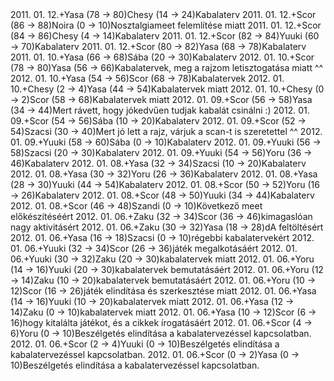 <tr><td>2011. 01. 12.</td><td>+</td><td>Yasa (78 &rarr; 80)</td><td>Chesy (14 &rarr; 24)</td><td>Kabalaterv</td></tr>
<tr><td>2011. 01. 12.</td><td>+</td><td>Scor (86 &rarr; 88)</td><td>Noira (0 &rarr; 10)</td><td>Nosztalgiameet felemlítése miatt</td></tr>
<tr><td>2011. 01. 12.</td><td>+</td><td>Scor (84 &rarr; 86)</td><td>Chesy (4 &rarr; 14)</td><td>Kabalaterv</td></tr>
<tr><td>2011. 01. 12.</td><td>+</td><td>Scor (82 &rarr; 84)</td><td>Yuuki (60 &rarr; 70)</td><td>Kabalaterv</td></tr>
<tr><td>2011. 01. 12.</td><td>+</td><td>Scor (80 &rarr; 82)</td><td>Yasa (68 &rarr; 78)</td><td>Kabalaterv</td></tr>
<tr><td>2011. 01. 10.</td><td>+</td><td>Yasa (66 &rarr; 68)</td><td>Sába (20 &rarr; 30)</td><td>Kabalaterv</td></tr>
<tr><td>2012. 01. 10.</td><td>+</td><td>Scor (78 &rarr; 80)</td><td>Yasa (56 &rarr; 66)</td><td>Kabalatervek, meg a rajzom letisztogatása miatt ^^</td></tr>
<tr><td>2012. 01. 10.</td><td>+</td><td>Yasa (54 &rarr; 56)</td><td>Scor (68 &rarr; 78)</td><td>Kabalatervek</td></tr>
<tr><td>2012. 01. 10.</td><td>+</td><td>Chesy (2 &rarr; 4)</td><td>Yasa (44 &rarr; 54)</td><td>Kabalatervek miatt</td></tr>
<tr><td>2012. 01. 10.</td><td>+</td><td>Chesy (0 &rarr; 2)</td><td>Scor (58 &rarr; 68)</td><td>Kabalatervek miatt</td></tr>
<tr><td>2012. 01. 09.</td><td>+</td><td>Scor (56 &rarr; 58)</td><td>Yasa (34 &rarr; 44)</td><td>Mert rávett, hogy jókedvűen tudjak kabalát csinálni :)</td></tr>
<tr><td>2012. 01. 09.</td><td>+</td><td>Scor (54 &rarr; 56)</td><td>Sába (10 &rarr; 20)</td><td>Kabalaterv</td></tr>
<tr><td>2012. 01. 09.</td><td>+</td><td>Scor (52 &rarr; 54)</td><td>Szacsi (30 &rarr; 40)</td><td>Mert jó lett a rajz, várjuk a scan-t is szeretettel ^^</td></tr>
<tr><td>2012. 01. 09.</td><td>+</td><td>Yuuki (58 &rarr; 60)</td><td>Sába (0 &rarr; 10)</td><td>Kabalaterv</td></tr>
<tr><td>2012. 01. 09.</td><td>+</td><td>Yuuki (56 &rarr; 58)</td><td>Szacsi (20 &rarr; 30)</td><td>Kabalaterv</td></tr>
<tr><td>2012. 01. 09.</td><td>+</td><td>Yuuki (54 &rarr; 56)</td><td>Yoru (36 &rarr; 46)</td><td>Kabalaterv</td></tr>
<tr><td>2012. 01. 08.</td><td>+</td><td>Yasa (32 &rarr; 34)</td><td>Szacsi (10 &rarr; 20)</td><td>Kabalaterv</td></tr>
<tr><td>2012. 01. 08.</td><td>+</td><td>Yasa (30 &rarr; 32)</td><td>Yoru (26 &rarr; 36)</td><td>Kabalaterv</td></tr>
<tr><td>2012. 01. 08.</td><td>+</td><td>Yasa (28 &rarr; 30)</td><td>Yuuki (44 &rarr; 54)</td><td>Kabalaterv</td></tr>
<tr><td>2012. 01. 08.</td><td>+</td><td>Scor (50 &rarr; 52)</td><td>Yoru (16 &rarr; 26)</td><td>Kabalaterv</td></tr>
<tr><td>2012. 01. 08.</td><td>+</td><td>Scor (48 &rarr; 50)</td><td>Yuuki (34 &rarr; 44)</td><td>Kabalaterv</td></tr>
<tr><td>2012. 01. 08.</td><td>+</td><td>Scor (46 &rarr; 48)</td><td>Szandi (0 &rarr; 10)</td><td>Következő meet előkészítéséért</td></tr>
<tr><td>2012. 01. 06.</td><td>+</td><td>Zaku (32 &rarr; 34)</td><td>Scor (36 &rarr; 46)</td><td>kimagaslóan nagy aktivitásért</td></tr>
<tr><td>2012. 01. 06.</td><td>+</td><td>Zaku (30 &rarr; 32)</td><td>Yasa (18 &rarr; 28)</td><td>dA feltöltésért</td></tr>
<tr><td>2012. 01. 06.</td><td>+</td><td>Yasa (16 &rarr; 18)</td><td>Szacsi (0 &rarr; 10)</td><td>régebbi kabalatervekért</td></tr>
<tr><td>2012. 01. 06.</td><td>+</td><td>Yuuki (32 &rarr; 34)</td><td>Scor (26 &rarr; 36)</td><td>játék megalkotásáért</td></tr>
<tr><td>2012. 01. 06.</td><td>+</td><td>Yuuki (30 &rarr; 32)</td><td>Zaku (20 &rarr; 30)</td><td>kabalatervek miatt</td></tr>
<tr><td>2012. 01. 06.</td><td>+</td><td>Yoru (14 &rarr; 16)</td><td>Yuuki (20 &rarr; 30)</td><td>kabalatervek bemutatásáért</td></tr>
<tr><td>2012. 01. 06.</td><td>+</td><td>Yoru (12 &rarr; 14)</td><td>Zaku (10 &rarr; 20)</td><td>kabalatervek bemutatásáért</td></tr>
<tr><td>2012. 01. 06.</td><td>+</td><td>Yoru (10 &rarr; 12)</td><td>Scor (16 &rarr; 26)</td><td>játék elindítása és szerkesztése miatt</td></tr>
<tr><td>2012. 01. 06.</td><td>+</td><td>Yasa (14 &rarr; 16)</td><td>Yuuki (10 &rarr; 20)</td><td>kabalatervek miatt</td></tr>
<tr><td>2012. 01. 06.</td><td>+</td><td>Yasa (12 &rarr; 14)</td><td>Zaku (0 &rarr; 10)</td><td>kabalatervek miatt</td></tr>
<tr><td>2012. 01. 06.</td><td>+</td><td>Yasa (10 &rarr; 12)</td><td>Scor (6 &rarr; 16)</td><td>hogy kitalálta játékot, és a cikkek írogatásáért</td></tr>
<tr><td>2012. 01. 06.</td><td>+</td><td>Scor (4 &rarr; 6)</td><td>Yoru (0 &rarr; 10)</td><td>Beszélgetés elindítása a kabalatervezéssel kapcsolatban.</td></tr>
<tr><td>2012. 01. 06.</td><td>+</td><td>Scor (2 &rarr; 4)</td><td>Yuuki (0 &rarr; 10)</td><td>Beszélgetés elindítása a kabalatervezéssel kapcsolatban.</td></tr>
<tr><td>2012. 01. 06.</td><td>+</td><td>Scor (0 &rarr; 2)</td><td>Yasa (0 &rarr; 10)</td><td>Beszélgetés elindítása a kabalatervezéssel kapcsolatban.</td></tr>
